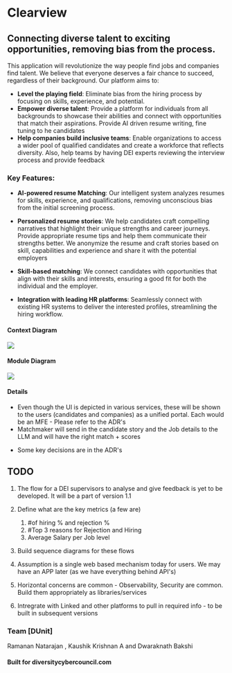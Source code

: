 # Clearview

## Connecting diverse talent to exciting opportunities, removing bias from the process.

This application will revolutionize the way people find jobs and companies find talent. We believe that everyone deserves a fair chance to succeed, regardless of their background. Our platform aims to:

- **Level the playing field**: Eliminate bias from the hiring process by focusing on skills, experience, and potential.
- **Empower diverse talent**: Provide a platform for individuals from all backgrounds to showcase their abilities and connect with opportunities that match their aspirations. Provide AI driven resume writing, fine tuning to he candidates
- **Help companies build inclusive teams**: Enable organizations to access a wider pool of qualified candidates and create a workforce that reflects diversity. Also, help teams by having DEI experts reviewing the interview process and provide feedback


### Key Features:

- **AI-powered resume Matching**: Our intelligent system analyzes resumes for skills, experience, and qualifications, removing unconscious bias from the initial screening process. 
  
- **Personalized resume stories**: We help candidates craft compelling narratives that highlight their unique strengths and career journeys. Provide appropriate resume tips and help them communicate their strengths better. We anonymize the resume and craft stories based on skill, capabilities and experience and share it with the potential employers
  
- **Skill-based matching**: We connect candidates with opportunities that align with their skills and interests, ensuring a good fit for both the individual and the employer.
  
- **Integration with leading HR platforms**: Seamlessly connect with existing HR systems to deliver the interested profiles, streamlining the hiring workflow.


#### Context Diagram

<img src="diagrams/context.png" />



#### Module Diagram


<img src="diagrams/containers-v2.png" />



#### Details

- Even though the UI is depicted in various services, these will be shown to the users (candidates and companies) as a unified portal. Each would be an MFE - Please refer to the ADR's
- Matchmaker will send in the candidate story and the Job details to the LLM and will have the right match + scores


* Some key decisions are in the ADR's







## TODO

   
1. The flow for a DEI supervisors to analyse and give feedback is yet to be developed. It will be a part of version 1.1
2. Define what are the key metrics (a few are)
   1. #of hiring % and rejection %
   2. #Top  3 reasons for Rejection and Hiring
   3. Average Salary per Job level
   
3. Build sequence diagrams for these flows
4. Assumption is a single web based mechanism today for users. We may have an APP later (as we have everything behind API's)
5. Horizontal concerns are common - Observability, Security are common. Build them appropriately as libraries/services
6. Intregrate with Linked and other platforms to pull in required info - to be built in subsequent versions
   



### Team [DUnit]

Ramanan Natarajan , Kaushik Krishnan A and Dwaraknath Bakshi



#### Built for diversitycybercouncil.com

